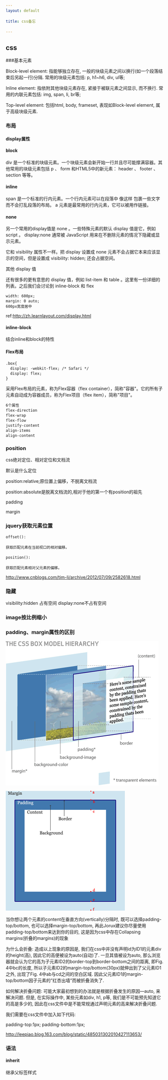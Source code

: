 ```yaml
---
layout: default

title: css备忘

---
```


## css

###基本元素

Block-level element: 指能够独立存在, 一般的块级元素之间以换行(如一个段落结束后另起一行)分隔. 常用的块级元素包括: p, h1~h6, div, ul等;

Inline element: 指依附其他块级元素存在, 紧接于被联元素之间显示, 而不换行. 常用的内联元素包括: img, span, li, br等;

Top-level element: 包括html, body, frameset, 表现如Block-level element, 属于高级块级元素.



### 布局

#### display属性
#### block

div 是一个标准的块级元素。一个块级元素会新开始一行并且尽可能撑满容器。其他常用的块级元素包括 p 、 form 和HTML5中的新元素： header 、 footer 、 section 等等。

#### inline

span 是一个标准的行内元素。一个行内元素可以在段落中 <span> 像这样 </span> 包裹一些文字而不会打乱段落的布局。 a 元素是最常用的行内元素，它可以被用作链接。

#### none

另一个常用的display值是 none 。一些特殊元素的默认 display 值是它，例如 script 。 display:none 通常被 JavaScript 用来在不删除元素的情况下隐藏或显示元素。

它和 visibility 属性不一样。把 display 设置成 none 元素不会占据它本来应该显示的空间，但是设置成 visibility: hidden; 还会占据空间。


其他 display 值

还有很多的更有意思的 display 值，例如 list-item 和 table 。这里有一份详细的列表。之后我们会讨论到 inline-block 和 flex 


 	width: 600px;
  	margin: 0 auto;
  	600px宽度居中
  
ref:http://zh.learnlayout.com/display.html

#### inline-block

结合inline和block的特性

#### Flex布局

	.box{
	  display: -webkit-flex; /* Safari */
	  display: flex;
	}

采用Flex布局的元素，称为Flex容器（flex container），简称"容器"。它的所有子元素自动成为容器成员，称为Flex项目（flex item），简称"项目"。

	6个属性
	flex-direction
	flex-wrap
	flex-flow
	justify-content
	align-items
	align-content

### position
css绝对定位、相对定位和文档流

默认是什么定位

position:relative;原位置上偏移，不脱离文档流

position:absolute是脱离文档流的,相对于他的第一个有position的祖先


padding

margin
### jquery获取元素位置

	offset():
	
	获取匹配元素在当前视口的相对偏移。
	
	position():
	
	获取匹配元素相对父元素的偏移。

http://www.cnblogs.com/tim-li/archive/2012/07/09/2582618.html

### 隐藏
visibility:hidden 占有空间
display:none不占有空间

### image按比例缩小

### padding、margin属性的区别
![](https://github.com/garydai/garydai.github.com/raw/master/_posts/pic/cssmargin3d.jpg) 

![](https://github.com/garydai/garydai.github.com/raw/master/_posts/pic/cssmargin.jpg)  

当你想让两个元素的content在垂直方向(vertically)分隔时, 既可以选择padding-top/bottom, 也可以选择margin-top/bottom, 再此Jorux建议你尽量使用padding-top/bottom来达到你的目的, 这是因为css中存在Collapsing margins(折叠的margins)的现象


为什么会折叠: 造成以上现象的原因是, 我们在css中并没有声明id为ID1的元素div的height(高), 因此它的高便被设为auto(自动)了. 一旦其值被设为auto, 那么浏览器就会认为它的高为子元素ID2的border-top到border-bottom之间的距离, 即Fig. 4中bc的长度, 所以子元素ID2的margin-top/bottom(30px)就伸出到了父元素ID1之外, 出现了Fig. 4中ab与cd之间的空白区域. 因此父元素ID1的margin-top/bottom因子元素的”红杏出墙”而被折叠消失了.

如何解决折叠问题: 可能大家最初想到的办法就是根据折叠发生的原因—auto, 来解决问题. 但是, 在实际操作中, 某些元素如div, h1, p等, 我们是不可能预先知道它的高是多少的, 因此在css文件中是不能常规通过声明元素的高来解决折叠问题.

我们需要在css文件中加入如下代码:

padding-top:1px;
padding-bottom:1px;


http://leepiao.blog.163.com/blog/static/485031302010427113653/

### 语法
#### inherit
继承父标签样式

